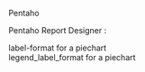 Pentaho  

Pentaho Report Designer :  

label-format for a piechart  
legend_label_format for a piechart  

